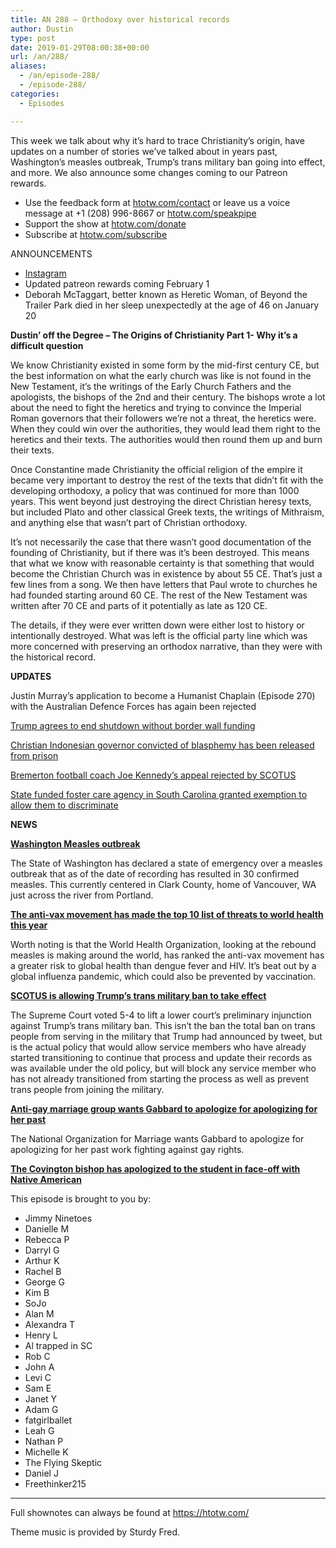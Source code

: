 ```yaml
---
title: AN 288 – Orthodoxy over historical records
author: Dustin
type: post
date: 2019-01-29T08:00:38+00:00
url: /an/288/
aliases:
  - /an/episode-288/
  - /episode-288/
categories:
  - Episodes

---
```

<div id="buzzsprout-player-10552821"></div><script src="https://www.buzzsprout.com/1983601/10552821-episode-288-orthodoxy-over-historical-records.js?container_id=buzzsprout-player-10552821&player=small" type="text/javascript" charset="utf-8"></script>

This week we talk about why it&#8217;s hard to trace Christianity&#8217;s origin, have updates on a number of stories we&#8217;ve talked about in years past, Washington&#8217;s measles outbreak, Trump&#8217;s trans military ban going into effect, and more. We also announce some changes coming to our Patreon rewards.

<!--more-->

 * Use the feedback form at [htotw.com/contact](https://htotw.com/contact) or leave us a voice message at +1 (208) 996-8667 or <a href="https://htotw.com/speakpipe" target="_blank" rel="noopener">htotw.com/speakpipe</a>
 * Support the show at <a href="https://htotw.com/donate" target="_blank" rel="noopener">htotw.com/donate</a>
 * Subscribe at <a href="https://htotw.com/subscribe" target="_blank" rel="noopener">htotw.com/subscribe</a>

ANNOUNCEMENTS

  * <a href="https://www.instagram.com/atheistnomads/" target="_blank" rel="noopener">Instagram</a>
  * Updated patreon rewards coming February 1
  * Deborah McTaggart, better known as Heretic Woman, of Beyond the Trailer Park died in her sleep unexpectedly at the age of 46 on January 20

**Dustin’ off the Degree &#8211; The Origins of Christianity Part 1- Why it’s a difficult question**

We know Christianity existed in some form by the mid-first century CE, but the best information on what the early church was like is not found in the New Testament, it’s the writings of the Early Church Fathers and the apologists, the bishops of the 2nd and their century. The bishops wrote a lot about the need to fight the heretics and trying to convince the Imperial Roman governors that their followers we&#8217;re not a threat, the heretics were. When they could win over the authorities, they would lead them right to the heretics and their texts. The authorities would then round them up and burn their texts.

Once Constantine made Christianity the official religion of the empire it became very important to destroy the rest of the texts that didn&#8217;t fit with the developing orthodoxy, a policy that was continued for more than 1000 years. This went beyond just destroying the direct Christian heresy texts, but included Plato and other classical Greek texts, the writings of Mithraism, and anything else that wasn&#8217;t part of Christian orthodoxy.

It&#8217;s not necessarily the case that there wasn&#8217;t good documentation of the founding of Christianity, but if there was it&#8217;s been destroyed. This means that what we know with reasonable certainty is that something that would become the Christian Church was in existence by about 55 CE. That&#8217;s just a few lines from a song. We then have letters that Paul wrote to churches he had founded starting around 60 CE. The rest of the New Testament was written after 70 CE and parts of it potentially as late as 120 CE.

The details, if they were ever written down were either lost to history or intentionally destroyed. What was left is the official party line which was more concerned with preserving an orthodox narrative, than they were with the historical record.

**UPDATES**

Justin Murray’s application to become a Humanist Chaplain (Episode 270) with the Australian Defence Forces has again been rejected

<a href="https://www.axios.com/government-shutdown-trump-ends-short-term-bill-96e096b0-25b9-41d9-9292-c10686d48a56.html" target="_blank" rel="noopener">Trump agrees to end shutdown without border wall funding</a>

<a href="https://religionnews.com/2019/01/24/governor-convicted-of-blasphemy-freed-from-indonesian-prison" target="_blank" rel="noopener">Christian Indonesian governor convicted of blasphemy has been released from prison</a>

<a href="https://friendlyatheist.patheos.com/2019/01/22/supreme-court-wont-hear-case-of-wa-football-coach-fired-over-public-prayers/" target="_blank" rel="noopener">Bremerton football coach Joe Kennedy&#8217;s appeal rejected by SCOTUS</a><a></a>

<a> </a>

<a></a><a href="https://religionnews.com/2019/01/23/government-allows-s-c-foster-care-group-to-keep-protestants-only-policy/" target="_blank" rel="noopener">State funded foster care agency in South Carolina granted exemption to allow them to discriminate</a>

**NEWS**

**<a href="https://www.cbsnews.com/news/measles-outbreak-in-washington-state-leads-to-state-of-emergency/" target="_blank" rel="noopener">Washington Measles outbreak</a>**

The State of Washington has declared a state of emergency over a measles outbreak that as of the date of recording has resulted in 30 confirmed measles. This currently centered in Clark County, home of Vancouver, WA just across the river from Portland.

**<a href="https://www.newsweek.com/world-health-organization-who-un-global-health-air-pollution-anti-vaxxers-1292493" target="_blank" rel="noopener">The anti-vax movement has made the top 10 list of threats to world health this year</a>**

Worth noting is that the World Health Organization, looking at the rebound measles is making around the world, has ranked the anti-vax movement has a greater risk to global health than dengue fever and HIV. It’s beat out by a global influenza pandemic, which could also be prevented by vaccination.

**<a href="https://www.bloomberg.com/news/articles/2019-01-22/supreme-court-lets-trump-s-transgender-military-ban-take-effect" target="_blank" rel="noopener">SCOTUS is allowing Trump&#8217;s trans military ban to take effect</a>**

The Supreme Court voted 5-4 to lift a lower court’s preliminary injunction against Trump’s trans military ban. This isn’t the ban the total ban on trans people from serving in the military that Trump had announced by tweet, but is the actual policy that would allow service members who have already started transitioning to continue that process and update their records as was available under the old policy, but will block any service member who has not already transitioned from starting the process as well as prevent trans people from joining the military.

**<a href="https://friendlyatheist.patheos.com/2019/01/25/hate-group-tulsi-gabbard-must-apologize-for-apologizing-for-past-anti-gay-views/" target="_blank" rel="noopener">Anti-gay marriage group wants Gabbard to apologize for apologizing for her past</a>**

The National Organization for Marriage wants Gabbard to apologize for apologizing for her past work fighting against gay rights.

<a href="https://www.nbcnews.com/news/us-news/bishop-apologizes-teen-who-faced-native-american-n963056" target="_blank" rel="noopener"><strong>The Covington bishop has apologized to the student in face-off with Native American</strong></a>

This episode is brought to you by:

  * Jimmy Ninetoes
  * Danielle M
  * Rebecca P
  * Darryl G
  * Arthur K
  * Rachel B
  * George G
  * Kim B
  * SoJo
  * Alan M
  * Alexandra T
  * Henry L
  * Al trapped in SC
  * Rob C
  * John A
  * Levi C
  * Sam E
  * Janet Y
  * Adam G
  * fatgirlballet
  * Leah G
  * Nathan P
  * Michelle K
  * The Flying Skeptic
  * Daniel J
  * Freethinker215

<hr class="wp-block-separator" />

Full shownotes can always be found at <https://htotw.com/>  

Theme music is provided by Sturdy Fred.